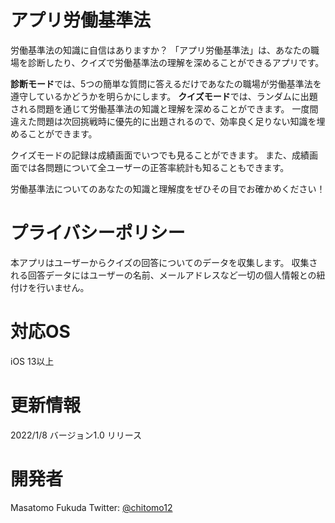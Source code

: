 
# アプリ労働基準法

労働基準法の知識に自信はありますか？
「アプリ労働基準法」は、あなたの職場を診断したり、クイズで労働基準法の理解を深めることができるアプリです。

**診断モード**では、5つの簡単な質問に答えるだけであなたの職場が労働基準法を遵守しているかどうかを明らかにします。
**クイズモード**では、ランダムに出題される問題を通じて労働基準法の知識と理解を深めることができます。
一度間違えた問題は次回挑戦時に優先的に出題されるので、効率良く足りない知識を埋めることができます。

クイズモードの記録は成績画面でいつでも見ることができます。
また、成績画面では各問題について全ユーザーの正答率統計も知ることもできます。

労働基準法についてのあなたの知識と理解度をぜひその目でお確かめください！

# プライバシーポリシー

本アプリはユーザーからクイズの回答についてのデータを収集します。
収集される回答データにはユーザーの名前、メールアドレスなど一切の個人情報との紐付けを行いません。

# 対応OS

iOS 13以上

# 更新情報

2022/1/8 バージョン1.0 リリース

# 開発者

Masatomo Fukuda
Twitter: [@chitomo12](https://twitter.com/chitomo12)
